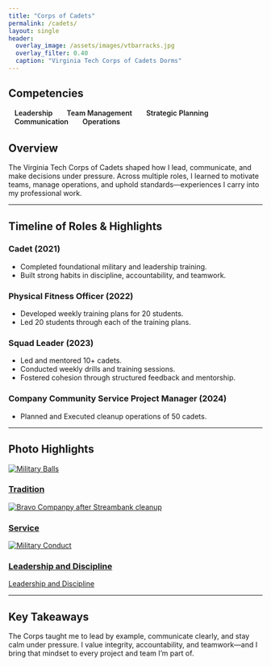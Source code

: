 ```yaml
---
title: "Corps of Cadets"
permalink: /cadets/
layout: single
header:
  overlay_image: /assets/images/vtbarracks.jpg 
  overlay_filter: 0.40
  caption: "Virginia Tech Corps of Cadets Dorms"
---
```


<h2>Competencies</h2>
<div class="tech-stack" style="justify-content:center; margin: 1rem 0 2rem;">
  <span title="Leadership" style="margin:0 .75rem; font-weight:600;"><i class="fas fa-user-tie"></i> Leadership</span>
  <span title="Team Management" style="margin:0 .75rem; font-weight:600;"><i class="fas fa-users"></i> Team Management</span>
  <span title="Strategic Planning" style="margin:0 .75rem; font-weight:600;"><i class="fas fa-chess-knight"></i> Strategic Planning</span>
  <span title="Communication" style="margin:0 .75rem; font-weight:600;"><i class="fas fa-microphone"></i> Communication</span>
  <span title="Operations & Logistics" style="margin:0 .75rem; font-weight:600;"><i class="fas fa-compass-drafting"></i> Operations</span>
</div>

## Overview
The Virginia Tech Corps of Cadets shaped how I lead, communicate, and make decisions under pressure. Across multiple roles, I learned to motivate teams, manage operations, and uphold standards—experiences I carry into my professional work.

---

## Timeline of Roles & Highlights

### Cadet (2021)
- Completed foundational military and leadership training.
- Built strong habits in discipline, accountability, and teamwork.

### Physical Fitness Officer (2022)
- Developed weekly training plans for 20 students.
- Led 20 students through each of the training plans.

### Squad Leader (2023)
- Led and mentored 10+ cadets.
- Conducted weekly drills and training sessions.
- Fostered cohesion through structured feedback and mentorship.

### Company Community Service Project Manager (2024)
- Planned and Executed cleanup operations of 50 cadets.

---

## Photo Highlights
<div class="post-previews" style="grid-template-columns: repeat(3, 1fr);">
  <a class="post-preview" href="{{ '/assets/milball.jpg' | relative_url }}">
    <img src="{{ '/assets/milball.jpg' | relative_url }}" alt="Military Balls">
    <h3>Tradition</h3>
  </a>
  <a class="post-preview" href="{{ '/assets/bravostreambank.jpg' | relative_url }}">
    <img src="{{ '/assets/bravostreambank.jpg' | relative_url }}" alt="Bravo Companpy after Streambank cleanup">
    <h3>Service</h3>
  </a>
  <a class="post-preview" href="{{ '/assets/uniform.jpg' | relative_url }}">
    <img src="{{ '/assets/uniform.jpg' | relative_url }}" alt="Military Conduct">
    <h3>Leadership and Discipline</h3>
    <p class="meta">Leadership and Discipline</p>
  </a>
</div>


---

## Key Takeaways
The Corps taught me to lead by example, communicate clearly, and stay calm under pressure. I value integrity, accountability, and teamwork—and I bring that mindset to every project and team I’m part of.